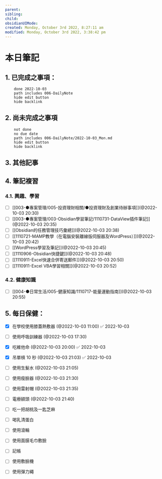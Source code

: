 ```yaml
---
parent: 
sibling: 
child: 
obsidianUIMode: 
created: Monday, October 3rd 2022, 8:27:11 am
modified: Monday, October 3rd 2022, 3:38:42 pm
---
```


# 本日筆記


## 1. 已完成之事項：
```tasks
	done 2022-10-03
	path includes 006-DailyNote
	hide edit button 
	hide backlink
```

## 2. 尚未完成之事項
```tasks
	not done
	no due date
	path includes 006-DailyNote/2022-10-03_Mon.md
	hide edit button 
	hide backlink
```

## 3. 其他記事

## 4. 筆記複習
### 4.1. 興趣、學習
- [ ] [[003-●專案管理/005-投資理財相關/●投資理財及創業待辦事項]](@2022-10-03 20:30)
- [ ] [[003-●專案管理/003-Obsidian學習筆記/1110731-DataView插件筆記]](@2022-10-03 20:35)
- [ ] [[Obsidian的任務管理技巧彙總]](@2022-10-03 20:38)
- [ ] [[1110721-MAMP教學（在電腦安裝離線版伺服器及WordPress）]](@2022-10-03 20:42)
- [ ] [[WordPress學習及筆記]](@2022-10-03 20:45)
- [ ] [[1110906-Obsidian快捷鍵]](@2022-10-03 20:48)
- [ ] [[1110911-Excel快速合併寄送郵件]](@2022-10-03 20:50)
- [ ] [[1110911-Excel VBA學習相關]](@2022-10-03 20:52)

### 4.2. 健康知識
- [ ] [[004-●日常生活/005-健康知識/1110717-能量運動指南]](@2022-10-03 20:55)

## 5. 每日保健：
- [x] 在學校使用膝蓋熱敷器 (@2022-10-03 11:00) ✅ 2022-10-03
- [ ] 使用呼吸訓練器 (@2022-10-03 17:30)
- [x] 吃維他命 (@2022-10-03 20:00) ✅ 2022-10-03
- [x] 吊單槓 10 秒 (@2022-10-03 21:03) ✅ 2022-10-03
- [ ] 使用生髮水 (@2022-10-03 21:05)
- [ ] 使用瘦臉器 (@2022-10-03 21:30)
- [ ] 使用雷射帽 (@2022-10-03 21:35)
- [ ] 電療額頭 (@2022-10-03 21:40)
- [ ] 吃一把胡桃及一匙芝麻
- [ ] 喝乳清蛋白
- [ ] 使用滾輪
- [ ] 使用面膜毛巾敷臉
- [ ] 記帳
- [ ] 使用敷臉機
- [ ] 使用彈力繩


